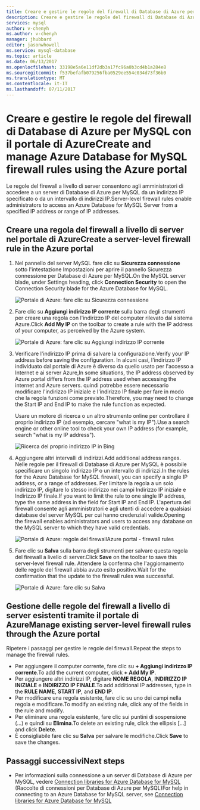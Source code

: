 ```yaml
---
title: Creare e gestire le regole del firewall di Database di Azure per MySQL con il portale di Azure | Microsoft Docs
description: Creare e gestire le regole del firewall di Database di Azure per MySQL con il portale di Azure
services: mysql
author: v-chenyh
ms.author: v-chenyh
manager: jhubbard
editor: jasonwhowell
ms.service: mysql-database
ms.topic: article
ms.date: 06/13/2017
ms.openlocfilehash: 33198e5a6e11df2db3a17fc96a0b3cd4b1a284e8
ms.sourcegitcommit: f537befafb079256fba0529ee554c034d73f36b0
ms.translationtype: MT
ms.contentlocale: it-IT
ms.lasthandoff: 07/11/2017
---
```

# <a name="create-and-manage-azure-database-for-mysql-firewall-rules-using-the-azure-portal"></a><span data-ttu-id="d6640-103">Creare e gestire le regole del firewall di Database di Azure per MySQL con il portale di Azure</span><span class="sxs-lookup"><span data-stu-id="d6640-103">Create and manage Azure Database for MySQL firewall rules using the Azure portal</span></span>
<span data-ttu-id="d6640-104">Le regole del firewall a livello di server consentono agli amministratori di accedere a un server di Database di Azure per MySQL da un indirizzo IP specificato o da un intervallo di indirizzi IP.</span><span class="sxs-lookup"><span data-stu-id="d6640-104">Server-level firewall rules enable administrators to access an Azure Database for MySQL Server from a specified IP address or range of IP addresses.</span></span> 

## <a name="create-a-server-level-firewall-rule-in-the-azure-portal"></a><span data-ttu-id="d6640-105">Creare una regola del firewall a livello di server nel portale di Azure</span><span class="sxs-lookup"><span data-stu-id="d6640-105">Create a server-level firewall rule in the Azure portal</span></span>

1. <span data-ttu-id="d6640-106">Nel pannello del server MySQL fare clic su **Sicurezza connessione** sotto l'intestazione Impostazioni per aprire il pannello Sicurezza connessione per Database di Azure per MySQL.</span><span class="sxs-lookup"><span data-stu-id="d6640-106">On the MySQL server blade, under Settings heading, click **Connection Security** to open the Connection Security blade for the Azure Database for MySQL.</span></span>

   ![Portale di Azure: fare clic su Sicurezza connessione](./media/howto-manage-firewall-using-portal/1-connection-security.png)

2. <span data-ttu-id="d6640-108">Fare clic su **Aggiungi indirizzo IP corrente** sulla barra degli strumenti per creare una regola con l'indirizzo IP del computer rilevato dal sistema Azure.</span><span class="sxs-lookup"><span data-stu-id="d6640-108">Click **Add My IP** on the toolbar to create a rule with the IP address of your computer, as perceived by the Azure system.</span></span>

   ![Portale di Azure: fare clic su Aggiungi indirizzo IP corrente](./media/howto-manage-firewall-using-portal/2-add-my-ip.png)

3. <span data-ttu-id="d6640-110">Verificare l'indirizzo IP prima di salvare la configurazione.</span><span class="sxs-lookup"><span data-stu-id="d6640-110">Verify your IP address before saving the configuration.</span></span> <span data-ttu-id="d6640-111">In alcuni casi, l'indirizzo IP individuato dal portale di Azure è diverso da quello usato per l'accesso a Internet e ai server Azure,</span><span class="sxs-lookup"><span data-stu-id="d6640-111">In some situations, the IP address observed by Azure portal differs from the IP address used when accessing the internet and Azure servers.</span></span> <span data-ttu-id="d6640-112">quindi potrebbe essere necessario modificare l'indirizzo IP iniziale e l'indirizzo IP finale per fare in modo che la regola funzioni come previsto.</span><span class="sxs-lookup"><span data-stu-id="d6640-112">Therefore, you may need to change the Start IP and End IP to make the rule function as expected.</span></span>

   <span data-ttu-id="d6640-113">Usare un motore di ricerca o un altro strumento online per controllare il proprio indirizzo IP (ad esempio, cercare "what is my IP").</span><span class="sxs-lookup"><span data-stu-id="d6640-113">Use a search engine or other online tool to check your own IP address (for example, search "what is my IP address").</span></span>

   ![Ricerca del proprio indirizzo IP in Bing](./media/howto-manage-firewall-using-portal/3-what-is-my-ip.png)

4. <span data-ttu-id="d6640-115">Aggiungere altri intervalli di indirizzi.</span><span class="sxs-lookup"><span data-stu-id="d6640-115">Add additional address ranges.</span></span> <span data-ttu-id="d6640-116">Nelle regole per il firewall di Database di Azure per MySQL è possibile specificare un singolo indirizzo IP o un intervallo di indirizzi.</span><span class="sxs-lookup"><span data-stu-id="d6640-116">In the rules for the Azure Database for MySQL firewall, you can specify a single IP address, or a range of addresses.</span></span> <span data-ttu-id="d6640-117">Per limitare la regola a un solo indirizzo IP, digitare lo stesso indirizzo nei campi Indirizzo IP iniziale e Indirizzo IP finale.</span><span class="sxs-lookup"><span data-stu-id="d6640-117">If you want to limit the rule to one single IP address, type the same address in the field for Start IP and End IP.</span></span> <span data-ttu-id="d6640-118">L'apertura del firewall consente agli amministratori e agli utenti di accedere a qualsiasi database del server MySQL per cui hanno credenziali valide.</span><span class="sxs-lookup"><span data-stu-id="d6640-118">Opening the firewall enables administrators and users to access any database on the MySQL server to which they have valid credentials.</span></span>

   ![<span data-ttu-id="d6640-119">Portale di Azure: regole del firewall</span><span class="sxs-lookup"><span data-stu-id="d6640-119">Azure portal - firewall rules</span></span> ](./media/howto-manage-firewall-using-portal/5-specify-addresses.png)


5. <span data-ttu-id="d6640-120">Fare clic su **Salva** sulla barra degli strumenti per salvare questa regola del firewall a livello di server.</span><span class="sxs-lookup"><span data-stu-id="d6640-120">Click **Save** on the toolbar to save this server-level firewall rule.</span></span> <span data-ttu-id="d6640-121">Attendere la conferma che l'aggiornamento delle regole del firewall abbia avuto esito positivo.</span><span class="sxs-lookup"><span data-stu-id="d6640-121">Wait for the confirmation that the update to the firewall rules was successful.</span></span>

   ![Portale di Azure: fare clic su Salva](./media/howto-manage-firewall-using-portal/4-save-firewall-rule.png)

## <a name="manage-existing-server-level-firewall-rules-through-the-azure-portal"></a><span data-ttu-id="d6640-123">Gestione delle regole del firewall a livello di server esistenti tramite il portale di Azure</span><span class="sxs-lookup"><span data-stu-id="d6640-123">Manage existing server-level firewall rules through the Azure portal</span></span>
<span data-ttu-id="d6640-124">Ripetere i passaggi per gestire le regole del firewall.</span><span class="sxs-lookup"><span data-stu-id="d6640-124">Repeat the steps to manage the firewall rules.</span></span>
* <span data-ttu-id="d6640-125">Per aggiungere il computer corrente, fare clic su **+ Aggiungi indirizzo IP corrente**.</span><span class="sxs-lookup"><span data-stu-id="d6640-125">To add the current computer, click **+ Add My IP**.</span></span>
* <span data-ttu-id="d6640-126">Per aggiungere altri indirizzi IP, digitare **NOME REGOLA**, **INDIRIZZO IP INIZIALE** e **INDIRIZZO IP FINALE**.</span><span class="sxs-lookup"><span data-stu-id="d6640-126">To add additional IP addresses, type in the **RULE NAME**, **START IP**, and **END IP**.</span></span>
* <span data-ttu-id="d6640-127">Per modificare una regola esistente, fare clic su uno dei campi nella regola e modificare.</span><span class="sxs-lookup"><span data-stu-id="d6640-127">To modify an existing rule, click any of the fields in the rule and modify.</span></span>
* <span data-ttu-id="d6640-128">Per eliminare una regola esistente, fare clic sui puntini di sospensione (…) e quindi su **Elimina**.</span><span class="sxs-lookup"><span data-stu-id="d6640-128">To delete an existing rule, click the ellipsis […] and click **Delete**.</span></span>
* <span data-ttu-id="d6640-129">È consigliabile fare clic su **Salva** per salvare le modifiche.</span><span class="sxs-lookup"><span data-stu-id="d6640-129">Click **Save** to save the changes.</span></span>

## <a name="next-steps"></a><span data-ttu-id="d6640-130">Passaggi successivi</span><span class="sxs-lookup"><span data-stu-id="d6640-130">Next steps</span></span>
- <span data-ttu-id="d6640-131">Per informazioni sulla connessione a un server di Database di Azure per MySQL, vedere [Connection libraries for Azure Database for MySQL](./concepts-connection-libraries.md) (Raccolte di connessioni per Database di Azure per MySQL)</span><span class="sxs-lookup"><span data-stu-id="d6640-131">For help in connecting to an Azure Database for MySQL server, see [Connection libraries for Azure Database for MySQL](./concepts-connection-libraries.md)</span></span>
